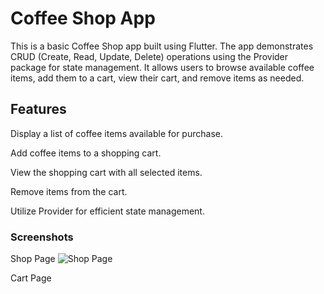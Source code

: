 # Coffee Shop App

This is a basic Coffee Shop app built using Flutter. The app demonstrates CRUD (Create, Read, Update, Delete) operations using the Provider package for state management. It allows users to browse available coffee items, add them to a cart, view their cart, and remove items as needed.

## Features

Display a list of coffee items available for purchase.

Add coffee items to a shopping cart.

View the shopping cart with all selected items.

Remove items from the cart.

Utilize Provider for efficient state management.


### Screenshots

Shop Page
![Shop Page](D:\Projects\Mine\coffee_shop\lib\Images\coffee.png)


Cart Page
